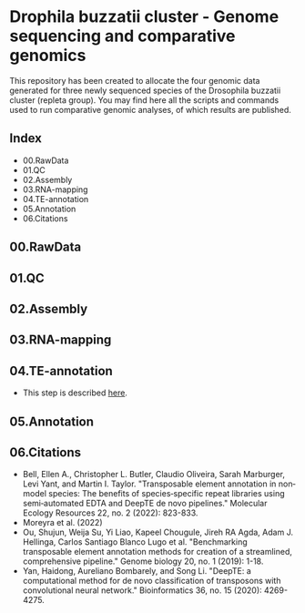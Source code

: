 # Drophila buzzatii cluster - Genome sequencing and comparative genomics
This repository has been created to allocate the four genomic data generated for three newly sequenced species of the Drosophila buzzatii cluster (repleta group).
You may find here all the scripts and commands used to run comparative genomic analyses, of which results are published.

## Index
 + 00.RawData
 + 01.QC
 + 02.Assembly
 + 03.RNA-mapping
 + 04.TE-annotation
 + 05.Annotation
 + 06.Citations

 ## 00.RawData

 ## 01.QC

 ## 02.Assembly

 ## 03.RNA-mapping

 ## 04.TE-annotation
 + This step is described [here](steps/README.TEannotation.md).
 
 ## 05.Annotation

 ## 06.Citations
 + Bell, Ellen A., Christopher L. Butler, Claudio Oliveira, Sarah Marburger, Levi Yant, and Martin I. Taylor. "Transposable element annotation in non‐model species: The benefits of species‐specific repeat libraries using semi‐automated EDTA and DeepTE de novo pipelines." Molecular Ecology Resources 22, no. 2 (2022): 823-833.
 + Moreyra et al. (2022)
 + Ou, Shujun, Weija Su, Yi Liao, Kapeel Chougule, Jireh RA Agda, Adam J. Hellinga, Carlos Santiago Blanco Lugo et al. "Benchmarking transposable element annotation methods for creation of a streamlined, comprehensive pipeline." Genome biology 20, no. 1 (2019): 1-18.
 + Yan, Haidong, Aureliano Bombarely, and Song Li. "DeepTE: a computational method for de novo classification of transposons with convolutional neural network." Bioinformatics 36, no. 15 (2020): 4269-4275.

 
